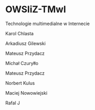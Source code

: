 # OWSIiZ-TMwI
Technologie multimedialne w Internecie

Karol Chlasta

Arkadiusz Gilewski

Mateusz Przydacz

Michał Czuryłło

Mateusz Przydacz

Norbert Kulus

Maciej Nowowiejski

Rafal J